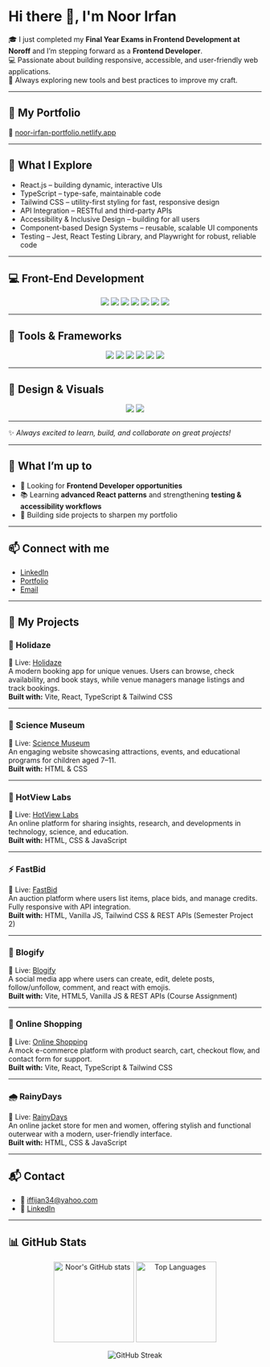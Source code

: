 # Hi there 👋, I'm Noor Irfan  

🎓 I just completed my **Final Year Exams in Frontend Development at Noroff** and I’m stepping forward as a **Frontend Developer**.  
💻 Passionate about building responsive, accessible, and user-friendly web applications.  
🚀 Always exploring new tools and best practices to improve my craft.  

---

## 🎨 My Portfolio  
🔗 [noor-irfan-portfolio.netlify.app](https://noor-irfan-portfolio.netlify.app)  

---

## 🌿 What I Explore  
- React.js – building dynamic, interactive UIs  
- TypeScript – type-safe, maintainable code  
- Tailwind CSS – utility-first styling for fast, responsive design  
- API Integration – RESTful and third-party APIs  
- Accessibility & Inclusive Design – building for all users  
- Component-based Design Systems – reusable, scalable UI components  
- Testing – Jest, React Testing Library, and Playwright for robust, reliable code  

---

## 💻 Front-End Development  
<p align="center">
  <img src="https://img.shields.io/badge/React-61DAFB?style=for-the-badge&logo=react&logoColor=black" />
  <img src="https://img.shields.io/badge/Next.js-000000?style=for-the-badge&logo=next.js&logoColor=white" />
  <img src="https://img.shields.io/badge/TypeScript-3178C6?style=for-the-badge&logo=typescript&logoColor=white" />
  <img src="https://img.shields.io/badge/JavaScript-F7DF1E?style=for-the-badge&logo=javascript&logoColor=black" />
  <img src="https://img.shields.io/badge/HTML5-E34F26?style=for-the-badge&logo=html5&logoColor=white" />
  <img src="https://img.shields.io/badge/CSS3-1572B6?style=for-the-badge&logo=css3&logoColor=white" />
  <img src="https://img.shields.io/badge/TailwindCSS-38B2AC?style=for-the-badge&logo=tailwind-css&logoColor=white" />
</p>

---

## 🧰 Tools & Frameworks  
<p align="center">
  <img src="https://img.shields.io/badge/Vite-646CFF?style=for-the-badge&logo=vite&logoColor=white" />
  <img src="https://img.shields.io/badge/Vitest-6E9F18?style=for-the-badge&logo=vitest&logoColor=white" />
  <img src="https://img.shields.io/badge/Playwright-2EAD33?style=for-the-badge&logo=playwright&logoColor=white" />
  <img src="https://img.shields.io/badge/GitHub-181717?style=for-the-badge&logo=github&logoColor=white" />
  <img src="https://img.shields.io/badge/VS%20Code-007ACC?style=for-the-badge&logo=visual-studio-code&logoColor=white" />
  <img src="https://img.shields.io/badge/Sass-CC6699?style=for-the-badge&logo=sass&logoColor=white" />
</p>

---

## 🎨 Design & Visuals  
<p align="center">
  <img src="https://img.shields.io/badge/Figma-F24E1E?style=for-the-badge&logo=figma&logoColor=white" />
  <img src="https://img.shields.io/badge/Canva-00C4CC?style=for-the-badge&logo=canva&logoColor=white" />
</p>

---

✨ *Always excited to learn, build, and collaborate on great projects!*  

---

## 🌱 What I’m up to  
- 🌟 Looking for **Frontend Developer opportunities**  
- 📚 Learning **advanced React patterns** and strengthening **testing & accessibility workflows**  
- 🎯 Building side projects to sharpen my portfolio  

---

## 📫 Connect with me  
- [LinkedIn](https://www.linkedin.com/in/noor-irfan-03b2202a2/)  
- [Portfolio](https://noor-irfan-portfolio.netlify.app)  
- [Email](mailto:iffijan34@yahoo.com)  

---

## 🚀 My Projects  

### 🏡 Holidaze  
🔗 Live: [Holidaze](https://noor807holidaze.netlify.app)  
A modern booking app for unique venues. Users can browse, check availability, and book stays, while venue managers manage listings and track bookings.  
**Built with:** Vite, React, TypeScript & Tailwind CSS  

---

### 🧪 Science Museum  
🔗 Live: [Science Museum](https://lillestrom-smuseum.netlify.app)  
An engaging website showcasing attractions, events, and educational programs for children aged 7–11.  
**Built with:** HTML & CSS  

---

### 🔬 HotView Labs  
🔗 Live: [HotView Labs](https://pagehotviewlabs.netlify.app)  
An online platform for sharing insights, research, and developments in technology, science, and education.  
**Built with:** HTML, CSS & JavaScript  

---

### ⚡ FastBid  
🔗 Live: [FastBid](https://2fast2bid.netlify.app)  
An auction platform where users list items, place bids, and manage credits. Fully responsive with API integration.  
**Built with:** HTML, Vanilla JS, Tailwind CSS & REST APIs (Semester Project 2)  

---

### 📝 Blogify  
🔗 Live: [Blogify](https://blogify-cajs2.netlify.app/auth/login/)  
A social media app where users can create, edit, delete posts, follow/unfollow, comment, and react with emojis.  
**Built with:** Vite, HTML5, Vanilla JS & REST APIs (Course Assignment)  

---

### 🛒 Online Shopping  
🔗 Live: [Online Shopping](https://nortombet.netlify.app)  
A mock e-commerce platform with product search, cart, checkout flow, and contact form for support.  
**Built with:** Vite, React, TypeScript & Tailwind CSS  

---

### 🌧 RainyDays  
🔗 Live: [RainyDays](https://noroff-rainydays.netlify.app)  
An online jacket store for men and women, offering stylish and functional outerwear with a modern, user-friendly interface.  
**Built with:** HTML, CSS & JavaScript  

---

## 📬 Contact   
- 📧 iffijan34@yahoo.com  
- 🔗 [LinkedIn](https://www.linkedin.com/in/noor-irfan-03b2202a2/)  

---

## 📊 GitHub Stats  

<p align="center">
  <img src="https://github-readme-stats.vercel.app/api?username=Noor807&show_icons=true&theme=radical" alt="Noor's GitHub stats" height="160" />
  <img src="https://github-readme-stats.vercel.app/api/top-langs/?username=Noor807&layout=compact&theme=radical" alt="Top Languages" height="160" />
</p>

<p align="center">
  <img src="https://streak-stats.demolab.com?user=Noor807&theme=radical&hide_border=true" alt="GitHub Streak" />
</p>


